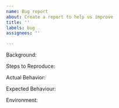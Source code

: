 ```yaml
---
name: Bug report
about: Create a report to help us improve
title: ''
labels: bug
assignees: ''

---
```


Background:
 
Steps to Reproduce:
 
Actual Behavior:
 
Expected Behaviour:
 
Environment:
